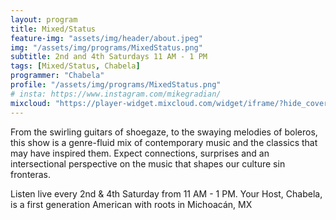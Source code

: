 ```yaml
---
layout: program
title: Mixed/Status
feature-img: "assets/img/header/about.jpeg"
img: "/assets/img/programs/MixedStatus.png"
subtitle: 2nd and 4th Saturdays 11 AM - 1 PM
tags: [Mixed/Status, Chabela]
programmer: "Chabela"
profile: "/assets/img/programs/MixedStatus.png"
# insta: https://www.instagram.com/mikegradian/
mixcloud: "https://player-widget.mixcloud.com/widget/iframe/?hide_cover=1&feed=%2Ftropicofm%2Fplaylists%2Fmixedstatus%2F"
---
```


From the swirling guitars of shoegaze, to the swaying melodies of boleros, this show is a genre-fluid mix of contemporary music and the classics that may have inspired them. Expect connections, surprises and an intersectional perspective on the music that shapes our culture sin fronteras.

Listen live every 2nd & 4th Saturday from 11 AM - 1 PM. Your Host, Chabela, is a first generation American with roots in Michoacán, MX
